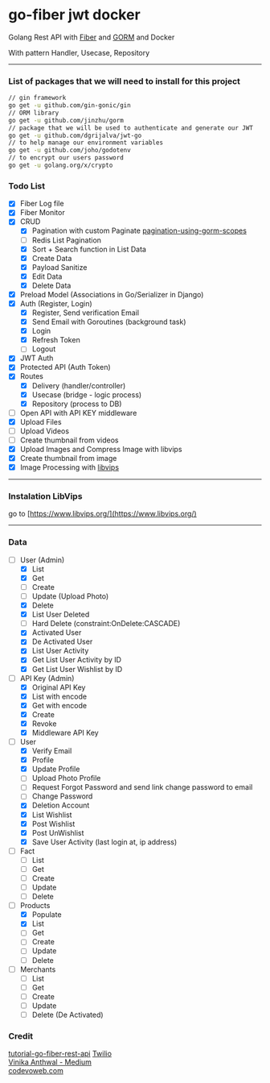 # go-fiber jwt docker

Golang Rest API with [Fiber](https://github.com/gofiber/fiber) and [GORM](https://github.com/go-gorm/gorm) and Docker

With pattern Handler, Usecase, Repository

---

### List of packages that we will need to install for this project

```bash
// gin framework
go get -u github.com/gin-gonic/gin
// ORM library
go get -u github.com/jinzhu/gorm
// package that we will be used to authenticate and generate our JWT
go get -u github.com/dgrijalva/jwt-go
// to help manage our environment variables
go get -u github.com/joho/godotenv
// to encrypt our users password
go get -u golang.org/x/crypto
```

### Todo List

- [x] Fiber Log file
- [x] Fiber Monitor
- [x] CRUD
  - [x] Pagination with custom Paginate [pagination-using-gorm-scopes](https://dev.to/rafaelgfirmino/pagination-using-gorm-scopes-3k5f)
  - [ ] Redis List Pagination
  - [x] Sort + Search function in List Data
  - [x] Create Data
  - [x] Payload Sanitize
  - [x] Edit Data
  - [x] Delete Data
- [x] Preload Model (Associations in Go/Serializer in Django)
- [x] Auth (Register, Login)
  - [x] Register, Send verification Email
  - [x] Send Email with Goroutines (background task)
  - [x] Login
  - [x] Refresh Token
  - [ ] Logout
- [x] JWT Auth
- [x] Protected API (Auth Token)
- [x] Routes
  - [x] Delivery (handler/controller)
  - [x] Usecase (bridge - logic process)
  - [x] Repository (process to DB)
- [ ] Open API with API KEY middleware
- [x] Upload Files
- [ ] Upload Videos
- [ ] Create thumbnail from videos
- [x] Upload Images and Compress Image with libvips
- [x] Create thumbnail from image
- [x] Image Processing with [libvips](https://www.libvips.org/)

---

### Instalation LibVips

go to [https://www.libvips.org/](https://www.libvips.org/)

---

### Data

- [ ] User (Admin)
  - [x] List
  - [x] Get
  - [ ] Create
  - [ ] Update (Upload Photo)
  - [x] Delete
  - [x] List User Deleted
  - [ ] Hard Delete (constraint:OnDelete:CASCADE)
  - [x] Activated User
  - [x] De Activated User
  - [x] List User Activity
  - [x] Get List User Activity by ID
  - [x] Get List User Wishlist by ID
- [ ] API Key (Admin)
  - [x] Original API Key
  - [x] List with encode
  - [x] Get with encode
  - [x] Create
  - [x] Revoke
  - [x] Middleware API Key
- [ ] User
  - [x] Verify Email
  - [x] Profile
  - [x] Update Profile
  - [ ] Upload Photo Profile
  - [ ] Request Forgot Password and send link change password to email
  - [ ] Change Password
  - [x] Deletion Account
  - [x] List Wishlist
  - [x] Post Wishlist
  - [x] Post UnWishlist
  - [x] Save User Activity (last login at, ip address)
- [ ] Fact
  - [ ] List
  - [ ] Get
  - [ ] Create
  - [ ] Update
  - [ ] Delete
- [ ] Products
  - [x] Populate
  - [x] List
  - [ ] Get
  - [ ] Create
  - [ ] Update
  - [ ] Delete
- [ ] Merchants
  - [ ] List
  - [ ] Get
  - [ ] Create
  - [ ] Update
  - [ ] Delete (De Activated)

### Credit
[tutorial-go-fiber-rest-api](https://github.com/koddr/tutorial-go-fiber-rest-api)
[Twilio](https://www.twilio.com/blog/build-restful-api-using-golang-and-gin)  
[Vinika Anthwal - Medium](https://medium.com/@22vinikaanthwal/register-login-api-with-jwt-authentication-in-golang-gin-740633e5707b)  
[codevoweb.com](https://codevoweb.com/how-to-properly-use-jwt-for-authentication-in-golang/)